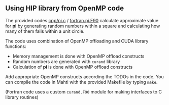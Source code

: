 ## Using HIP library from OpenMP code

The provided codes [cpp/pi.c](cpp/pi.c) / [fortran.pi.F90](fortran/pi.F90)
calculate approximate value for **pi** by generating random numbers within a
square and calculating how many of them falls within a unit circle.

The code uses combination of OpenMP offloading and CUDA library functions:

  - Memory management is done with OpenMP offload constructs
  - Random numbers are generated with `curand` library
  - Calculation of **pi** is done with OpenMP offload constructs

Add appropriate OpenMP constructs according the TODOs in the code. You can
compile the code in Mahti with the provided Makefile by typing `make`.

(Fortran code uses a custom `curand.F90` module for making interfaces to C
library routines)
